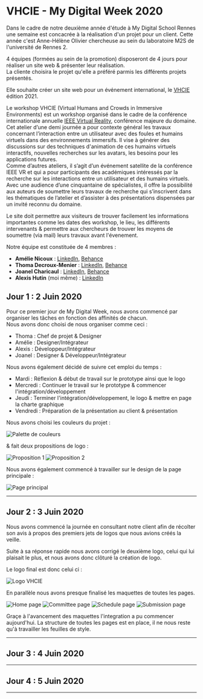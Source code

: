 # VHCIE - My Digital Week 2020

Dans le cadre de notre deuxième année d'étude à My Digital School Rennes une semaine est concacrée à la réalisation d'un projet pour un client. Cette année c'est Anne-Hélène Olivier chercheuse au sein du laboratoire M2S de l'université de Rennes 2.

4 équipes (formées au sein de la promotion) disposeront de 4 jours pour réaliser un site web & présenter leur réalisation.  
La cliente choisira le projet qu'elle a préféré parmis les différents projets présentés. 

Elle souhaite créer un site web pour un événement international, le [VHCIE](https://sites.google.com/view/vhcieieeevr2020/home
) édition 2021.

Le workshop VHCIE (Virtual Humans and Crowds in Immersive Environments) est un  workshop organisé dans le cadre de la conférence internationale annuelle [IEEE Virtual Reality](http://ieeevr.org/2020/), conférence majeure du domaine. Cet atelier d’une demi journée a pour contexte général les travaux concernant l’interaction entre un utilisateur avec des foules et humains virtuels dans des environnements immersifs. Il vise à générer des discussions sur des techniques d'animation de ces humains virtuels interactifs,  nouvelles recherches sur les avatars, les besoins pour les applications futures.  
Comme d’autres ateliers, il s’agit d’un événement satellite de la conférence IEEE VR et qui a pour participants des académiques intéressés par la recherche sur les interactions entre  un utilisateur et des humains virtuels. Avec une audience d’une cinquantaine de  spécialistes, il offre la possibilité aux auteurs de soumettre leurs travaux de recherche qui s’inscrivent dans les thématiques de l’atelier et d’assister à des présentations dispensées par un invité reconnu du domaine.

Le site doit permettre aux visiteurs de trouver facilement les informations importantes comme les dates des workshop, le lieu, les différents intervenants & permettre aux chercheurs de trouver les moyens de soumettre (via mail) leurs travaux avant l'évenement.

Notre équipe est constituée de 4 membres : 

* **Amélie Nicoux** : [LinkedIn](https://www.linkedin.com/in/amelienicoux/), [Behance](https://www.behance.net/amelienicoux)  
* **Thoma Decroux-Menier** : [LinkedIn](https://www.linkedin.com/in/thoma-decroux-menier/), [Behance]()  
* **Joanel Charicaul** : [LinkedIn](https://www.linkedin.com/in/charicauth-joanel/), [Behance](https://www.behance.net/cryj)  
* **Alexis Hutin** (moi même) : [LinkedIn](https://www.linkedin.com/in/alexis-hutin/)  

## Jour 1 : 2 Juin 2020
Pour ce premier jour de My Digital Week, nous avons commencé par organiser les tâches en fonction des affinités de chacun.  
Nous avons donc choisi de nous organiser comme ceci : 
* Thoma : Chef de projet & Designer
* Amélie : Designer/Intégrateur
* Alexis : Développeur/Intégrateur
* Joanel : Designer & Développeur/Intégrateur

Nous avons également décidé de suivre cet emploi du temps :
* Mardi : Réflexion & début de travail sur le prototype ainsi que le logo
* Mercredi : Continuer le travail sur le prototype & commencer l'intégration/développement
* Jeudi : Terminer l'intégration/développement, le logo & mettre en page la charte graphique
* Vendredi : Préparation de la présentation au client & présentation

Nous avons choisi les couleurs du projet : 

![Palette de couleurs](img/palette.png)

& fait deux propositions de logo : 

![Proposition 1](img/logov1.png)
![Proposition 2](img/logov2.png)

Nous avons également commencé à travailler sur le design de la page principale :

![Page principal](img/screen_jour_1.png)  

___
## Jour 2 : 3 Juin 2020

Nous avons commencé la journée en consultant notre client afin de récolter son avis à propos des premiers jets de logos que nous avions créés la veille.  

Suite à sa réponse rapide nous avons corrigé le deuxième logo, celui qui lui plaisait le plus, et nous avons donc clôturé la création de logo.  

Le logo final est donc celui ci : 

![Logo VHCIE](img/logo.png)  

En parallèle nous avons presque finalisé les maquettes de toutes les pages.

![Home page](img/Home.png) 
![Committee page](img/Committee.png) 
![Schedule page](img/Schedule.png) 
![Submission page](img/Submission.png)

Graçe à l'avancement des maquettes l'integration a pu commencer aujourd'hui. 
La structure de toutes les pages est en place, il ne nous reste qu'à travailler les feuilles de style.

***
## Jour 3 : 4 Juin 2020
---
## Jour 4 : 5 Juin 2020
---
